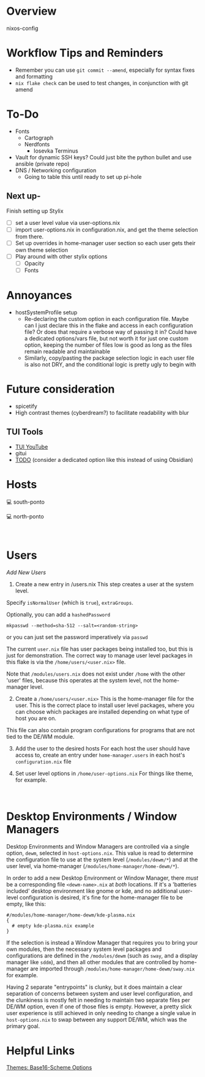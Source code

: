 # Overview

nixos-config

# Workflow Tips and Reminders


* Remember you can use `git commit --amend`, especially for syntax fixes and formatting
* `nix flake check` can be used to test changes, in conjunction with git amend



# To-Do

* Fonts
  * Cartograph
  * Nerdfonts
    * Iosevka Terminus
* Vault for dynamic SSH keys? Could just bite the python bullet and use ansible (private repo)
* DNS / Networking configuration
  * Going to table this until ready to set up pi-hole


## Next up-
Finish setting up Stylix
- [ ] set a user level value via user-options.nix
- [ ] import user-options.nix in configuration.nix, and get the theme selection from there.
- [ ] Set up overrides in home-manager user section so each user gets their own theme selection
- [ ] Play around with other stylix options
  - [ ] Opacity
  - [ ] Fonts

# Annoyances

* hostSystemProfile setup
  * Re-declaring the custom option in each configuration file. Maybe can I just declare this in the flake and access in each configuration file? Or does that require a verbose way of passing it in? Could have a dedicated options/vars file, but not worth it for just one custom option, keeping the number of files low is good as long as the files remain readable and maintainable
  * Similarly, copy/pasting the package selection logic in each user file is also not DRY, and the conditional logic is pretty ugly to begin with

# Future consideration

* spicetify
* High contrast themes (cyberdream?) to facilitate readability with blur

## TUI Tools


* [TUI YouTube](https://github.com/Benexl/yt-x)
* gitui
* [TODO](https://github.com/dooit-org/dooit) (consider a dedicated option like this instead of using Obsidian)

# Hosts

💻 south-ponto

💻 north-ponto 

<br>

# Users

*Add New Users*
1) Create a new entry in /users.nix
This step creates a user at the system level.

Specify `isNormalUser` (which is `true`), `extraGroups`.

Optionally, you can add a `hashedPassword` 
```
mkpasswd --method=sha-512 --salt=<random-string>
```
or you can just set the password imperatively via `passwd`

The current `user.nix` file has user packages being installed too, but this is just for demonstration. The correct way to manage user level packages in this flake is via the `/home/users/<user.nix>` file.

Note that `/modules/users.nix` does not exist under `/home` with the other 'user' files, because this operates at the system level, not the home-manager level.

2) Create a `/home/users/<user.nix>`
This is the home-manager file for the user. This is the correct place to install user level packages, where you can choose which packages are installed depending on what type of host you are on.

This file can also contain program configurations for programs that are not tied to the DE/WM module.

3) Add the user to the desired hosts
For each host the user should have access to, create an entry under `home-manager.users` in each host's `configuration.nix` file

4) Set user level options in `/home/user-options.nix`
For things like theme, for example.




<br>

# Desktop Environments / Window Managers

Desktop Environments and Window Managers are controlled via a single option, `dewm`, selected in `host-options.nix`. This value is read to determine the configuration file to use at the system level (`/modules/dewm/*`) and at the user level, via home-manager (`/modules/home-manager/home-dewm/*`). 

In order to add a new Desktop Environment or Window Manager, there *must* be a corresponding file `<dewm-name>.nix` at *both* locations. If it's a 'batteries included' desktop environment like gnome or kde, and no additional user-level configuration is desired, it's fine for the home-manager file to be empty, like this:

```
#/modules/home-manager/home-dewm/kde-plasma.nix
{
  # empty kde-plasma.nix example
}
```

If the selection is instead a Window Manager that requires you to bring your own modules, then the necessary system level packages and configurations are defined in the `/modules/dewm` (such as `sway`, and a display manager like `sddm`), and then all other modules that are controlled by home-manager are imported through `/modules/home-manager/home-dewm/sway.nix` for example. 

Having 2 separate "entrypoints" is clunky, but it does maintain a clear separation of concerns between system and user level configuration, and the clunkiness is mostly felt in needing to maintain two separate files per DE/WM option, even if one of those files is empty. However, a pretty slick user experience is still achieved in only needing to change a single value in `host-options.nix` to swap between any support DE/WM, which was the primary goal. 



# Helpful Links

[Themes: Base16-Scheme Options](https://github.com/tinted-theming/base16-schemes)